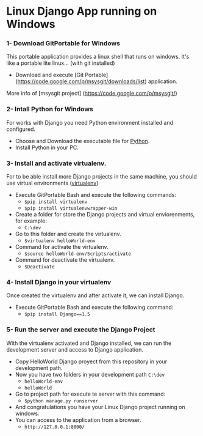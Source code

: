 Linux Django App running on Windows 
==============================================
  
### 1- Download GitPortable for Windows
This portable application provides a linux shell that runs on windows. It's like a portable lite linux... (with git installed)
* Download and execute [Git Portable] (https://code.google.com/p/msysgit/downloads/list) application.

More info of [msysgit project] (https://code.google.com/p/msysgit/)
			 
### 2- Intall Python for Windows
For works with Django you need Python environment installed and configured.
* Choose and Download the executable file for [Python](http://www.python.org/getit/).
* Install Python in your PC.
           
             
### 3- Install and activate virtualenv.
For to be able install more Django projects in the same machine, you should use virtual environments ([virtualenv](http://www.virtualenv.org/en/latest/))
* Execute GitPortable Bash and execute the following commands:
    * `$pip install virtualenv`
    * `$pip install virtualenvwrapper-win`
* Create a folder for store the Django projects and virtual enviorenments, for example:
    * `C:\dev`
* Go to this folder and create the virtualenv.
    * `$virtualenv helloWorld-env`
* Command for activate the virtualenv.
    * `$source helloWorld-env/Scripts/activate`
* Command for deactivate the virtualenv.
    * `$Deactivate`

### 4- Install Django in your virtualenv
Once created the virtualenv and after activate it, we can install Django.
* Execute GitPortable Bash and execute the following command:
    * `$pip install Django==1.5`

### 5- Run the server and execute the Django Project
With the virtualenv activated and Django installed, we can run the development server and access to Django application.
* Copy HelloWorld Django proyect from this repository in your development path.
* Now you have two folders in your development path `C:\dev`
    * `helloWorld-env`
    * `helloWorld`
* Go to project path for execute te server with this command:
    * `$python manage.py runserver`
* And congratulations you have your Linux Django project running on windows.
* You can access to the application from a browser.
    * `http://127.0.0.1:8000/`
